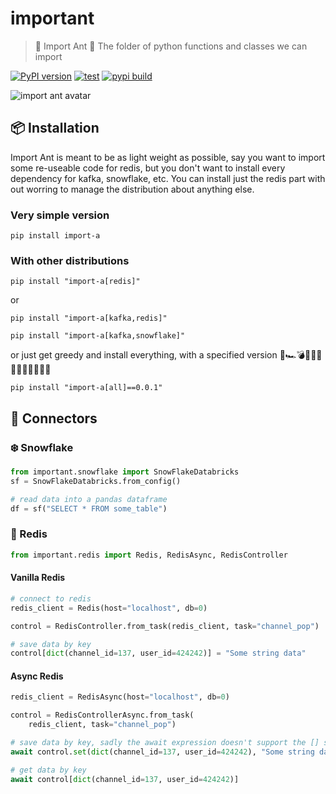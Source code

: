 # important
> 🎁 Import Ant 🐜 The folder of python functions and classes we can import

[![PyPI version](https://img.shields.io/pypi/v/import-a)](https://pypi.org/project/import-a/)
[![test](https://github.com/loopsocial/important/actions/workflows/test.yml/badge.svg)](https://github.com/loopsocial/important/actions/workflows/test.yml) [![pypi build](https://github.com/loopsocial/important/actions/workflows/publish.yml/badge.svg)](https://github.com/loopsocial/important/actions/workflows/publish.yml)

![import ant avatar](import-ant.jpeg)

## 📦 Installation

Import Ant is meant to be as light weight as possible, say you want to import some re-useable code for redis, but you don't want to install every dependency for kafka, snowflake, etc. You can install just the redis part with out worring to manage the distribution about anything else.

### Very simple version
```shell
pip install import-a
```

### With other distributions
```shell
pip install "import-a[redis]"
```

or

```shell
pip install "import-a[kafka,redis]"
```

```shell
pip install "import-a[kafka,snowflake]"
```

or just get greedy and install everything, with a specified version 🚀🏎💣🔪🔫🔨🧨🧱🧲🧪🧬🧯🧰

```shell
pip install "import-a[all]==0.0.1"
```


## 🔌 Connectors
### ❄️ Snowflake
```python
from important.snowflake import SnowFlakeDatabricks
sf = SnowFlakeDatabricks.from_config()

# read data into a pandas dataframe
df = sf("SELECT * FROM some_table")
```
### 🍄 Redis
```python
from important.redis import Redis, RedisAsync, RedisController
```
#### Vanilla Redis
```python
# connect to redis
redis_client = Redis(host="localhost", db=0)

control = RedisController.from_task(redis_client, task="channel_pop")

# save data by key
control[dict(channel_id=137, user_id=424242)] = "Some string data"
```
#### Async Redis
```python
redis_client = RedisAsync(host="localhost", db=0)

control = RedisControllerAsync.from_task(
    redis_client, task="channel_pop")

# save data by key, sadly the await expression doesn't support the [] syntax
await control.set(dict(channel_id=137, user_id=424242), "Some string data")

# get data by key
await control[dict(channel_id=137, user_id=424242)]
```

